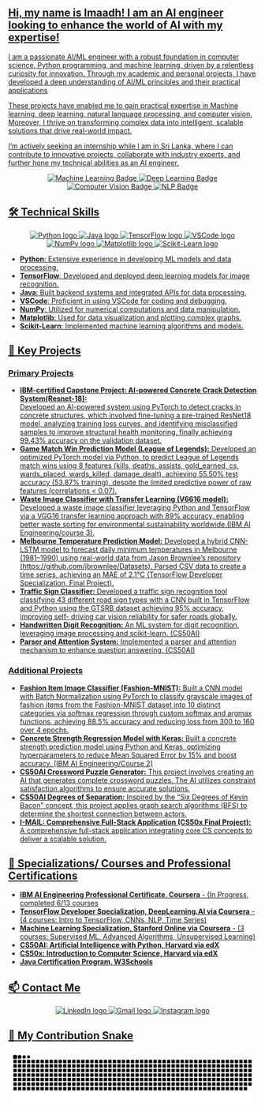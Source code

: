 <h2 align="left"><u>Hi, my name is Imaadh! I am an AI engineer looking to enhance the world of AI with my expertise!</u></h2>

<p align="left"><u>I am a passionate AI/ML engineer with a robust foundation in computer science, Python programming, and machine learning, driven by a relentless curiosity for innovation. Through my academic and personal projects, I have developed a deep understanding of AI/ML principles and their practical applications

These projects have enabled me to gain practical expertise in Machine learning, deep learning, natural language processing, and computer vision. Moreover, I thrive on transforming complex data into intelligent, scalable solutions that drive real-world impact.

I’m actively seeking an internship while I am in Sri Lanka, where I can contribute to innovative projects, collaborate with industry experts, and further hone my technical abilities as an AI engineer.

<div align="center">
  <img src="https://img.shields.io/badge/Machine%20Learning-Expert-blue" alt="Machine Learning Badge"/>
  <img src="https://img.shields.io/badge/Deep%20Learning-Expert-yellow" alt="Deep Learning Badge"/>
  <img src="https://img.shields.io/badge/Computer%20Vision-Expert-green" alt="Computer Vision Badge"/>
  <img src="https://img.shields.io/badge/NLP-Expert-red" alt="NLP Badge"/>
</div>

## 🛠️ <u>Technical Skills</u>
<div align="center">
  <img src="https://cdn.jsdelivr.net/gh/devicons/devicon/icons/python/python-original.svg" height="40" alt="Python logo" />
  <img src="https://cdn.jsdelivr.net/gh/devicons/devicon/icons/java/java-original.svg" height="40" alt="Java logo" />
  <img src="https://cdn.jsdelivr.net/gh/devicons/devicon/icons/tensorflow/tensorflow-original.svg" height="40" alt="TensorFlow logo" />
  <img src="https://cdn.jsdelivr.net/gh/devicons/devicon/icons/vscode/vscode-original.svg" height="40" alt="VSCode logo" />
  <img src="https://cdn.jsdelivr.net/gh/devicons/devicon/icons/numpy/numpy-original.svg" height="40" alt="NumPy logo" />
  <img src="https://cdn.jsdelivr.net/gh/devicons/devicon/icons/matplotlib/matplotlib-original.svg" height="40" alt="Matplotlib logo" />
  <img src="https://upload.wikimedia.org/wikipedia/commons/0/05/Scikit_learn_logo_small.svg" height="40" alt="Scikit-Learn logo" />
</div>
<ul>
  <li><b><u>Python</u></b>: Extensive experience in developing ML models and data processing.</li>
  <li><b><u>TensorFlow</u></b>: Developed and deployed deep learning models for image recognition.</li>
  <li><b><u>Java</u></b>: Built backend systems and integrated APIs for data processing.</li>
  <li><b><u>VSCode</u></b>: Proficient in using VSCode for coding and debugging.</li>
  <li><b><u>NumPy</u></b>: Utilized for numerical computations and data manipulation.</li>
  <li><b><u>Matplotlib</u></b>: Used for data visualization and plotting complex graphs.</li>
  <li><b><u>Scikit-Learn</u></b>: Implemented machine learning algorithms and models.</li>
</ul>


## 🌟 <u>Key Projects</u>

### <u>Primary Projects</u>

- **[IBM-certified Capstone Project: AI-powered Concrete Crack Detection System(Resnet-18)](https://github.com/ImaadhRenosh/IBM-certified-AI-powered-Concrete-Crack-Detection-System-Capstone-Project):**  
  Developed an AI-powered system using PyTorch to detect cracks in concrete structures, which involved fine-tuning a pre-trained ResNet18 model, analyzing training loss curves, and identifying misclassified samples to improve structural health monitoring, finally achieving 99.43% accuracy on the validation dataset.
- **[Game Match Win Prediction Model (League of Legends)](https://github.com/ImaadhRenosh/Game-Match-Win-Prediction-Model-League-of-Legends-):**
  Developed an optimized PyTorch model via Python, to predict League of Legends match wins using 8 features (kills, deaths, assists, gold_earned, cs, wards_placed, wards_killed, damage_dealt), achieving 55.50% test accuracy (53.87% training), despite the limited predictive power of raw features 
(correlations < 0.07).
- **[Waste Image Classifier with Transfer Learning (V6616 model)](https://github.com/ImaadhRenosh/Waste-Image-Classifier-with-Transfer-Learning-VGG16):**
  Developed a waste image classifier leveraging Python and TensorFlow via a VGG16 transfer learning approach with 89% accuracy, enabling better waste sorting for environmental sustainability worldwide.(IBM AI Engineering/course 3).
- **<u>Melbourne Temperature Prediction Model:</u>**
  Developed a hybrid CNN-LSTM model to forecast daily minimum temperatures in Melbourne (1981–1990) using real-world data from Jason Brownlee’s repository   
  (https://github.com/jbrownlee/Datasets). Parsed CSV data to create a time series, achieving an MAE of 2.1°C (TensorFlow Developer Specialization, Final Project).
- **<u>Traffic Sign Classifier:</u>**
  Developed a traffic sign recognition tool classifying 43 different road sign types with a CNN built in TensorFlow and Python using the GTSRB dataset achieving 95% accuracy, improving self- 
  driving car vision reliability for safer roads globally.
- **<u>Handwritten Digit Recognition:</u>**
  An ML system for digit recognition, leveraging image processing and scikit-learn. (CS50AI)
- **<u>Parser and Attention System:</u>**
  Implemented a parser and attention mechanism to enhance question answering. (CS50AI)

### <u>Additional Projects</u>

- **<u>Fashion Item Image Classifier (Fashion-MNIST):</u>** Built a CNN model with Batch Normalization using PyTorch to classify grayscale images of fashion items from the Fashion-MNIST dataset into 10 distinct categories via softmax regression through custom softmax and argmax functions, achieving 88.5% accuracy and reducing loss from 300 to 160 over 4 epochs.
- **<u>Concrete Strength Regression Model with Keras:</u>**  Built a concrete strength prediction model using Python and Keras, optimizing hyperparameters to reduce Mean Squared Error by 15% and boost    accuracy. (IBM AI Engineering/Course 2) 
- **<u>CS50AI Crossword Puzzle Generator:</u>**
  This project involves creating an AI that generates complete crossword puzzles. The AI utilizes constraint satisfaction algorithms to ensure accurate      solutions.
- **<u>CS50AI Degrees of Separation:</u>**
  Inspired by the “Six Degrees of Kevin Bacon” concept, this project applies graph search algorithms (BFS) to determine the shortest connection between actors.
- **[I-MAIL: Comprehensive Full-Stack Application (CS50x Final Project)](https://github.com/ImaadhRenosh/cs50x-final-project-I-MAIL):**
  A comprehensive full-stack application integrating core CS concepts to deliver a scalable solution.


## 📜 <u>Specializations/ Courses and Professional Certifications</u>
- **<u>IBM AI Engineering Professional Certificate, Coursera</u>** - (In Progress, completed 6/13 courses
- **<u>TensorFlow Developer Specialization, DeepLearning.AI via Coursera</u>** - (4 courses: Intro to TensorFlow, CNNs, NLP, Time Series)
- **<u>Machine Learning Specialization, Stanford Online via Coursera</u>** - (3 courses: Supervised ML, Advanced Algorithms, Unsupervised Learning)
- **<u>CS50AI: Artificial Intelligence with Python, Harvard via edX</u>** 
- **<u>CS50x: Introduction to Computer Science, Harvard via edX</u>** 
- **<u>Java Certification Program, W3Schools</u>** 

## 📫 <u>Contact Me</u>
<div align="center">
  <a href="https://www.linkedin.com/in/imaadh-renosh-007aba348">
    <img src="https://img.shields.io/badge/LinkedIn-0077B5?logo=linkedin&logoColor=white&style=for-the-badge" height="35" alt="LinkedIn logo" />
  </a>
  <a href="mailto:imaadhrenosh@gmail.com">
    <img src="https://img.shields.io/badge/Gmail-D14836?logo=gmail&logoColor=white&style=for-the-badge" height="35" alt="Gmail logo" />
  </a>
  <a href="https://www.instagram.com/im44dh">
    <img src="https://img.shields.io/badge/Instagram-E4405F?logo=instagram&logoColor=white&style=for-the-badge" height="35" alt="Instagram logo" />
  </a>
</div>

## 🐍 <u>My Contribution Snake</u>
![github-snake](https://raw.githubusercontent.com/ImaadhRenosh/Github-Project-Portfolio/output/github-snake.svg)
